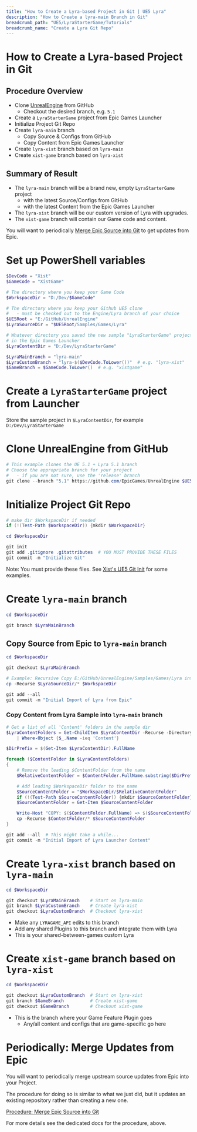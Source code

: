 ```yaml
---
title: "How to Create a Lyra-based Project in Git | UE5 Lyra"
description: "How to Create a lyra-main Branch in Git"
breadcrumb_path: "UE5/LyraStarterGame/Tutorials"
breadcrumb_name: "Create a Lyra Git Repo"
---
```


# How to Create a Lyra-based Project in Git


## Procedure Overview

- Clone [UnrealEngine](https://github.com/EpicGames/UnrealEngine) from GitHub
  - Checkout the desired branch, e.g. `5.1`
- Create a `LyraStarterGame` project from Epic Games Launcher
- Initialize Project Git Repo
- Create `lyra-main` branch
  - Copy Source & Configs from GitHub
  - Copy Content from Epic Games Launcher
- Create `lyra-xist` branch based on `lyra-main`
- Create `xist-game` branch based on `lyra-xist`

## Summary of Result

- The `lyra-main` branch will be a brand new, empty `LyraStarterGame` project
  - with the latest Source/Configs from GitHub
  - with the latest Content from the Epic Games Launcher
- The `lyra-xist` branch will be our custom version of Lyra with upgrades.
- The `xist-game` branch will contain our Game code and content.

You will want to periodically
[Merge Epic Source into Git](./Procedure-Merge-Epic-Source-into-Git)
to get updates from Epic.


# Set up PowerShell variables

```powershell
$DevCode = "Xist"
$GameCode = "XistGame"

# The directory where you keep your Game Code
$WorkspaceDir = "D:/Dev/$GameCode"

# The directory where you keep your Github UE5 clone
#   - must be checked out to the Engine/Lyra branch of your choice
$UE5Root = "E:/GitHub/UnrealEngine"
$LyraSourceDir = "$UE5Root/Samples/Games/Lyra"

# Whatever directory you saved the new sample "LyraStarterGame" project
# in the Epic Games Launcher
$LyraContentDir = "D:/Dev/LyraStarterGame"

$LyraMainBranch = "lyra-main"
$LyraCustomBranch = "lyra-$($DevCode.ToLower())"  # e.g. "lyra-xist"
$GameBranch = $GameCode.ToLower()  # e.g. "xistgame"
```


# Create a `LyraStarterGame` project from Launcher

Store the sample project in `$LyraContentDir`, for example `D:/Dev/LyraStarterGame`


# Clone UnrealEngine from GitHub

```powershell
# This example clones the UE 5.1 + Lyra 5.1 branch
# Choose the appropriate branch for your project
#   - if you are not sure, use the 'release' branch
git clone --branch "5.1" https://github.com/EpicGames/UnrealEngine $UE5Root
```

# Initialize Project Git Repo

```powershell
# make dir $WorkspaceDir if needed
if (!(Test-Path $WorkspaceDir)) {mkdir $WorkspaceDir}

cd $WorkspaceDir

git init
git add .gitignore .gitattributes  # YOU MUST PROVIDE THESE FILES
git commit -m "Initialize Git"
```

Note: You must provide these files.
See [Xist's UE5 Git Init](https://github.com/XistGG/UE5-Git-Init)
for some examples.


# Create `lyra-main` branch

```powershell
cd $WorkspaceDir

git branch $LyraMainBranch
```

## Copy Source from Epic to `lyra-main` branch

```powershell
cd $WorkspaceDir

git checkout $LyraMainBranch

# Example: Recursive Copy E:/GitHub/UnrealEngine/Samples/Games/Lyra into Workspace dir
cp -Recurse $LyraSourceDir/* $WorkspaceDir

git add --all
git commit -m "Initial Import of Lyra from Epic"
```

### Copy Content from Lyra Sample into `lyra-main` branch

```powershell
# Get a list of all 'Content' folders in the sample dir
$LyraContentFolders = Get-ChildItem $LyraContentDir -Recurse -Directory `
    | Where-Object {$_.Name -ieq 'Content'}

$DirPrefix = $(Get-Item $LyraContentDir).FullName

foreach ($ContentFolder in $LyraContentFolders)
{
    # Remove the leading $ContentFolder from the name
    $RelativeContentFolder = $ContentFolder.FullName.substring($DirPrefix.length+1)

    # Add leading $WorkspaceDir folder to the name
    $SourceContentFolder = "$WorkspaceDir/$RelativeContentFolder"
    if (!(Test-Path $SourceContentFolder)) {mkdir $SourceContentFolder}
    $SourceContentFolder = Get-Item $SourceContentFolder

    Write-Host "COPY: $($ContentFolder.FullName) => $($SourceContentFolder.FullName)"
    cp -Recurse $ContentFolder/* $SourceContentFolder
}

git add --all  # This might take a while...
git commit -m "Initial Import of Lyra Launcher Content"
```

# Create `lyra-xist` branch based on `lyra-main`

```powershell
cd $WorkspaceDir

git checkout $LyraMainBranch    # Start on lyra-main
git branch $LyraCustomBranch    # Create lyra-xist
git checkout $LyraCustomBranch  # Checkout lyra-xist
```

- Make any `LYRAGAME_API` edits to this branch
- Add any shared Plugins to this branch and integrate them with Lyra
- This is your shared-between-games custom Lyra


# Create `xist-game` branch based on `lyra-xist`

```powershell
cd $WorkspaceDir

git checkout $LyraCustomBranch  # Start on lyra-xist
git branch $GameBranch          # Create xist-game
git checkout $GameBranch        # Checkout xist-game
```

- This is the branch where your Game Feature Plugin goes
  - Any/all content and configs that are game-specific go here


# Periodically: Merge Updates from Epic

You will want to periodically merge upstream source updates from Epic
into your Project.

The procedure for doing so is similar to what we just did, but it
updates an existing repository rather than creating a new one.

[Procedure: Merge Epic Source into Git](./Procedure-Merge-Epic-Source-into-Git)

For more details see the dedicated docs for the procedure, above.
